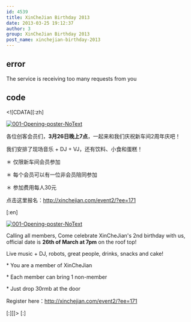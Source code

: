 ```yaml
---
id: 4539
title: XinCheJian Birthday 2013
date: 2013-03-25 19:12:37
author: 3
group: XinCheJian Birthday 2013
post_name: xinchejian-birthday-2013
---
```


## error
The service is receiving too many requests from you

## code
 <!\[CDATA\[\[:zh\]

[![001-Opening-poster-NoText](http://xinchejian.com/wp-content/uploads/2010/12/001-Opening-poster-NoText-400x400.jpg)](http://139.162.84.35/wp-content/uploads/2010/12/001-Opening-poster-NoText.jpg)

各位创客会员们，**3月26日晚上7点**，一起来和我们庆祝新车间2周年庆吧！

我们安排了现场音乐 + DJ + VJ，还有饮料、小食和蛋糕！

＊ 仅限新车间会员参加

＊ 每个会员可以有一位非会员陪同参加

＊ 参加费用每人30元

点击这里报名：<http://xinchejian.com/event2/?ee=171>

\[:en\]

[![001-Opening-poster-NoText](http://xinchejian.com/wp-content/uploads/2010/12/001-Opening-poster-NoText-400x400.jpg)](http://139.162.84.35/wp-content/uploads/2010/12/001-Opening-poster-NoText.jpg)

Calling all members, Come celebrate XinCheJian's 2nd birthday with us, official date is **26th of March at 7pm** on the roof top!

Live music + DJ, robots, great people, drinks, snacks and cake!

\* You are a member of XinCheJian

\* Each member can bring 1 non-member

\* Just drop 30rmb at the door

Register here：<http://xinchejian.com/event2/?ee=171>

\[:\]\]\]> \[:\]
